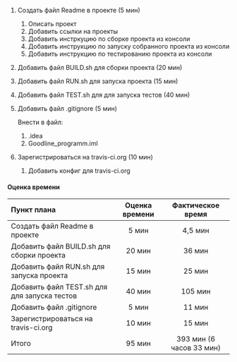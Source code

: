 1. Создать файл Readme в проекте (5 мин)
    1. Описать проект
    2. Добавить ссылки на проекты
    3. Добавить инстркуцию по сборке проекта из консоли
    4. Добавить инструкцию по запуску собранного проекта из консоли
    5. Добавить инструкцию по тестированию проекта из консоли
 
2. Добавить файл BUILD.sh для сборки проекта (20 мин)
3. Добавить файл RUN.sh для запуска проекта (15 мин)
4. Добавить файл TEST.sh для для запуска тестов (40 мин)
5. Добавить файл .gitignore (5 мин)

    Внести в файл:
    1. .idea
    2. Goodline_programm.iml
    
6. Зарегистрироваться на travis-ci.org (10 мин)
    1. Добавить конфиг для travis-ci.org
  
  
#### Оценка времени 
  
Пункт плана            |Оценка времени    |Фактическое время
:----------------------| :--------------: | :---------------:
Создать файл Readme в проекте|5 мин | 4,5 мин
Добавить файл BUILD.sh для сборки проекта|20 мин| 36 мин
Добавить файл RUN.sh для запуска проекта|15 мин| 25 мин
Добавить файл TEST.sh для для запуска тестов|40 мин| 105 мин
Добавить файл .gitignore|5 мин| 11 мин
Зарегистрироваться на travis-ci.org|10 мин| 15 мин
Итого |95 мин| 393 мин (6 часов 33 мин)